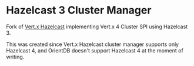 # Hazelcast 3 Cluster Manager

Fork of [Vert.x Hazelcast](https://github.com/vert-x3/vertx-hazelcast) implementing Vert.x 4 Cluster SPI using Hazelcast 3.

This was created since Vert.x Hazelcast cluster manager supports only Hazelcast 4, and OrientDB doesn't support
Hazelcast 4 at the moment of writing.
